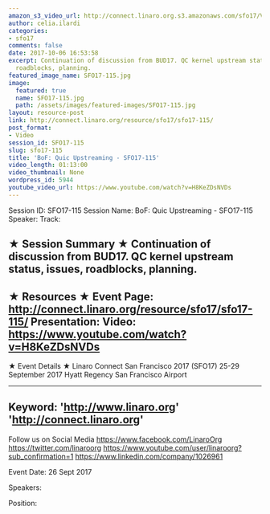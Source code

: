 ```yaml
---
amazon_s3_video_url: http://connect.linaro.org.s3.amazonaws.com/sfo17/Videos/SFO17-115%20BoF%20%20Quic%20Upstreaming.mp4
author: celia.ilardi
categories:
- sfo17
comments: false
date: 2017-10-06 16:53:58
excerpt: Continuation of discussion from BUD17. QC kernel upstream status, issues,
  roadblocks, planning.
featured_image_name: SFO17-115.jpg
image:
  featured: true
  name: SFO17-115.jpg
  path: /assets/images/featured-images/SFO17-115.jpg
layout: resource-post
link: http://connect.linaro.org/resource/sfo17/sfo17-115/
post_format:
- Video
session_id: SFO17-115
slug: sfo17-115
title: 'BoF: Quic Upstreaming - SFO17-115'
video_length: 01:13:00
video_thumbnail: None
wordpress_id: 5944
youtube_video_url: https://www.youtube.com/watch?v=H8KeZDsNVDs
---
```


Session ID: SFO17-115
Session Name: BoF: Quic Upstreaming - SFO17-115
Speaker: 
Track: 


★ Session Summary ★
Continuation of discussion from BUD17. QC kernel upstream status, issues, roadblocks, planning.
---------------------------------------------------
★ Resources ★
Event Page: http://connect.linaro.org/resource/sfo17/sfo17-115/
Presentation: 
Video: https://www.youtube.com/watch?v=H8KeZDsNVDs
 ---------------------------------------------------

★ Event Details ★
Linaro Connect San Francisco 2017 (SFO17)
25-29 September 2017
Hyatt Regency San Francisco Airport

---------------------------------------------------
Keyword: 
'http://www.linaro.org'
'http://connect.linaro.org'
---------------------------------------------------
Follow us on Social Media
https://www.facebook.com/LinaroOrg
https://twitter.com/linaroorg
https://www.youtube.com/user/linaroorg?sub_confirmation=1
https://www.linkedin.com/company/1026961

Event Date: 26 Sept 2017

Speakers: 

Position: